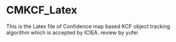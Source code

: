 # CMKCF_Latex
This is the Latex file of Confidence map based KCF object tracking algorithm which is accepted by ICIEA.
review by yufei
